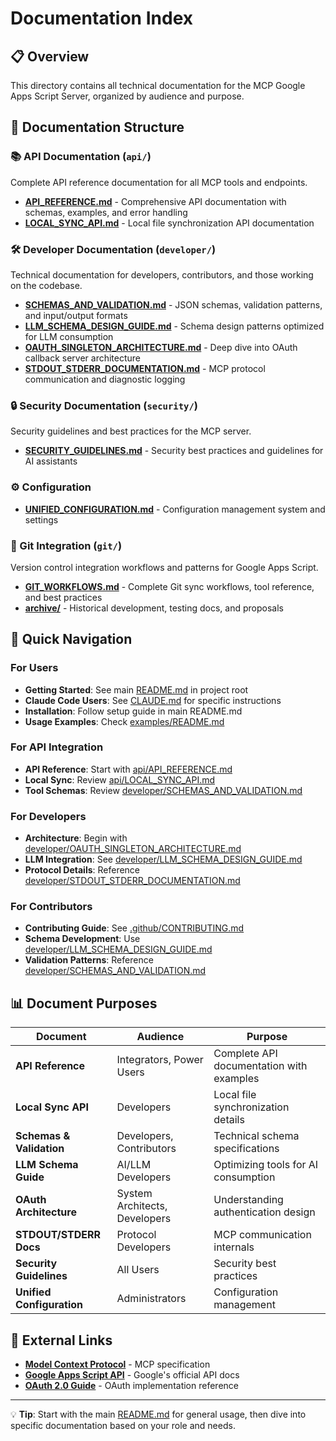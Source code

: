 # Documentation Index

## 📋 Overview

This directory contains all technical documentation for the MCP Google Apps Script Server, organized by audience and purpose.

## 📁 Documentation Structure

### 📚 API Documentation (`api/`)
Complete API reference documentation for all MCP tools and endpoints.

- **[API_REFERENCE.md](api/API_REFERENCE.md)** - Comprehensive API documentation with schemas, examples, and error handling
- **[LOCAL_SYNC_API.md](api/LOCAL_SYNC_API.md)** - Local file synchronization API documentation

### 🛠️ Developer Documentation (`developer/`)
Technical documentation for developers, contributors, and those working on the codebase.

- **[SCHEMAS_AND_VALIDATION.md](developer/SCHEMAS_AND_VALIDATION.md)** - JSON schemas, validation patterns, and input/output formats
- **[LLM_SCHEMA_DESIGN_GUIDE.md](developer/LLM_SCHEMA_DESIGN_GUIDE.md)** - Schema design patterns optimized for LLM consumption
- **[OAUTH_SINGLETON_ARCHITECTURE.md](developer/OAUTH_SINGLETON_ARCHITECTURE.md)** - Deep dive into OAuth callback server architecture
- **[STDOUT_STDERR_DOCUMENTATION.md](developer/STDOUT_STDERR_DOCUMENTATION.md)** - MCP protocol communication and diagnostic logging

### 🔒 Security Documentation (`security/`)
Security guidelines and best practices for the MCP server.

- **[SECURITY_GUIDELINES.md](security/SECURITY_GUIDELINES.md)** - Security best practices and guidelines for AI assistants

### ⚙️ Configuration
- **[UNIFIED_CONFIGURATION.md](UNIFIED_CONFIGURATION.md)** - Configuration management system and settings

### 🔄 Git Integration (`git/`)
Version control integration workflows and patterns for Google Apps Script.

- **[GIT_WORKFLOWS.md](git/GIT_WORKFLOWS.md)** - Complete Git sync workflows, tool reference, and best practices
- **[archive/](git/archive/)** - Historical development, testing docs, and proposals

## 🎯 Quick Navigation

### For Users
- **Getting Started**: See main [README.md](../README.md) in project root
- **Claude Code Users**: See [CLAUDE.md](../CLAUDE.md) for specific instructions
- **Installation**: Follow setup guide in main README.md
- **Usage Examples**: Check [examples/README.md](../examples/README.md)

### For API Integration
- **API Reference**: Start with [api/API_REFERENCE.md](api/API_REFERENCE.md)
- **Local Sync**: Review [api/LOCAL_SYNC_API.md](api/LOCAL_SYNC_API.md)
- **Tool Schemas**: Review [developer/SCHEMAS_AND_VALIDATION.md](developer/SCHEMAS_AND_VALIDATION.md)

### For Developers
- **Architecture**: Begin with [developer/OAUTH_SINGLETON_ARCHITECTURE.md](developer/OAUTH_SINGLETON_ARCHITECTURE.md)
- **LLM Integration**: See [developer/LLM_SCHEMA_DESIGN_GUIDE.md](developer/LLM_SCHEMA_DESIGN_GUIDE.md)
- **Protocol Details**: Reference [developer/STDOUT_STDERR_DOCUMENTATION.md](developer/STDOUT_STDERR_DOCUMENTATION.md)

### For Contributors
- **Contributing Guide**: See [.github/CONTRIBUTING.md](../.github/CONTRIBUTING.md)
- **Schema Development**: Use [developer/LLM_SCHEMA_DESIGN_GUIDE.md](developer/LLM_SCHEMA_DESIGN_GUIDE.md)
- **Validation Patterns**: Reference [developer/SCHEMAS_AND_VALIDATION.md](developer/SCHEMAS_AND_VALIDATION.md)

## 📊 Document Purposes

| Document | Audience | Purpose |
|----------|----------|---------|
| **API Reference** | Integrators, Power Users | Complete API documentation with examples |
| **Local Sync API** | Developers | Local file synchronization details |
| **Schemas & Validation** | Developers, Contributors | Technical schema specifications |
| **LLM Schema Guide** | AI/LLM Developers | Optimizing tools for AI consumption |
| **OAuth Architecture** | System Architects, Developers | Understanding authentication design |
| **STDOUT/STDERR Docs** | Protocol Developers | MCP communication internals |
| **Security Guidelines** | All Users | Security best practices |
| **Unified Configuration** | Administrators | Configuration management |

## 🔗 External Links

- **[Model Context Protocol](https://modelcontextprotocol.io/)** - MCP specification
- **[Google Apps Script API](https://developers.google.com/apps-script/api)** - Google's official API docs
- **[OAuth 2.0 Guide](https://developers.google.com/identity/protocols/oauth2)** - OAuth implementation reference

---

💡 **Tip**: Start with the main [README.md](../README.md) for general usage, then dive into specific documentation based on your role and needs.